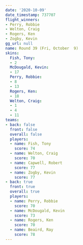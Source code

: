 ```yaml
---
date: '2020-10-09'
date_timestamp: 737707
flight_winners:
- Perry, Robbie
- Welton, Craig
- Rogers, Ken
- Zogby, Kevin
gg_url: null
name: Round 39 (Fri, October  9)
skins:
  Fish, Tony:
  - 2
  McDougald, Kevin:
  - 17
  Perry, Robbie:
  - 8
  - 13
  Rogers, Ken:
  - 18
  Welton, Craig:
  - 1
  - 4
  - 11
teams:
- back: false
  front: false
  overall: false
  players:
  - name: Fish, Tony
    score: 74
  - name: Welton, Craig
    score: 70
  - name: Capwell, Robert
    score: 77
  - name: Zogby, Kevin
    score: 77
- back: true
  front: true
  overall: true
  players:
  - name: Perry, Robbie
    score: 70
  - name: McDougald, Kevin
    score: 73
  - name: Rogers, Ken
    score: 70
  - name: Beaird, Ray
    score: 78
---
```

